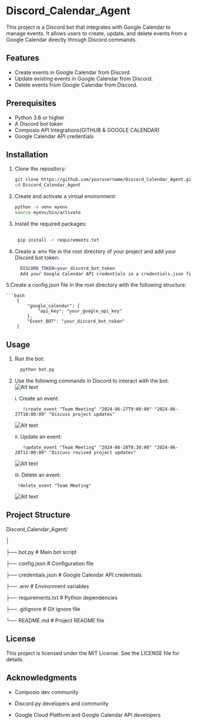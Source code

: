 # Discord_Calendar_Agent
This project is a Discord bot that integrates with Google Calendar to manage events. It allows users to create, update, and delete events from a Google Calendar directly through Discord commands.

## Features

- Create events in Google Calendar from Discord.
- Update existing events in Google Calendar from Discord.
- Delete events from Google Calendar from Discord.

## Prerequisites

- Python 3.8 or higher
- A Discord bot token
- Composio API Integrations(GITHUB & GOOGLE CALENDAR)
- Google Calendar API credentials


## Installation

1. Clone the repository:
   ```bash
   git clone https://github.com/yourusername/Discord_Calendar_Agent.git
   cd Discord_Calendar_Agent


2. Create and activate a virtual environment:

    ```bash
    python -m venv myenv
    source myenv/bin/activate 

3. Install the required packages:

   ``` bash
    
    pip install -r requirements.txt

4. Create a .env file in the root directory of your project and add your Discord bot token:
    ```bash
      DISCORD_TOKEN=your_discord_bot_token
      Add your Google Calendar API credentials in a credentials.json file in the root directory of your project.

5.Create a config.json file in the root directory with the following structure:


    ```bash
        {
            "google_calendar": {
                "api_key": "your_google_api_key"
            },
            "Event_BOT": "your_discord_bot_token"
        }



## Usage
  1. Run the bot:
      ```bash
        python bot.py

2. Use the following commands in Discord to interact with the bot:
   ![Alt text](images/screenshot1.png)

      i. Create an event:
    
          
          !create_event "Team Meeting" "2024-06-27T9:00:00" "2024-06-27T10:00:00" "Discuss project updates"
   ![Alt text](images/screenshot2.png)
          
     ii. Update an event:

   
        
          !update_event "Team Meeting" "2024-06-28T9:30:00" "2024-06-28T11:00:00" "Discuss revised project updates"
    ![Alt text](images/screenshot3.png)
    
    iii. Delete an event:

   
        
        !delete_event "Team Meeting"
   ![Alt text](images/screenshot4.png)

## Project Structure

Discord_Calendar_Agent/

│

├── bot.py                 # Main bot script

├── config.json            # Configuration file

├── credentials.json       # Google Calendar API credentials

├── .env                   # Environment variables

├── requirements.txt       # Python dependencies

├── .gitignore             # Git ignore file

└── README.md              # Project README file



## License
This project is licensed under the MIT License. See the LICENSE file for details.

## Acknowledgments
- Composio dev community
  
- Discord.py developers and community

- Google Cloud Platform and Google Calendar API developers






